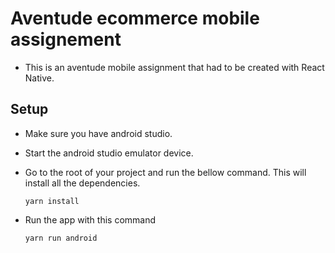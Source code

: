# Aventude ecommerce mobile assignement

- This is an aventude mobile assignment that had to be created with React Native.

## Setup

- Make sure you have android studio.
- Start the android studio emulator device.
- Go to the root of your project and run the bellow command. This will install all the dependencies.

  ```
  yarn install
  ```

- Run the app with this command

  ```
  yarn run android
  ```
